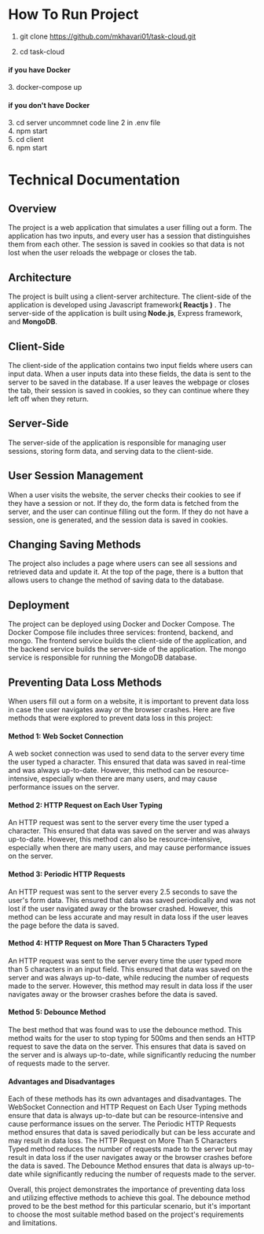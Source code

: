 # How To Run Project
 
1. git clone https://github.com/mkhavari01/task-cloud.git

2. cd task-cloud

<h4>if you have Docker</h4>
3. docker-compose up  

<h4>if you don't have Docker</h4>
3. cd server uncommnet code line 2 in .env file <br/>
4. npm start<br/>
5. cd client<br/>
6. npm start

# Technical  Documentation

<h2>Overview</h2>
<p>The project is a web application that simulates a user filling out a form. The application has two inputs, and every user has a session that distinguishes them from each other. The session is saved in cookies so that data is not lost when the user reloads the webpage or closes the tab.</p>

<h2>Architecture</h2>
<p>The project is built using a client-server architecture. The client-side of the application is developed using Javascript framework<strong>( Reactjs )</strong> . The server-side of the application is built using<strong> Node.js</strong>, Express framework, and <strong>MongoDB</strong>.</p>

<h2>Client-Side</h2>
<p>The client-side of the application contains two input fields where users can input data. When a user inputs data into these fields, the data is sent to the server to be saved in the database. If a user leaves the webpage or closes the tab, their session is saved in cookies, so they can continue where they left off when they return.</p>

<h2>Server-Side</h2>
<p>The server-side of the application is responsible for managing user sessions, storing form data, and serving data to the client-side.</p>

<h2>User Session Management</h2>
<p>When a user visits the website, the server checks their cookies to see if they have a session or not. If they do, the form data is fetched from the server, and the user can continue filling out the form. If they do not have a session, one is generated, and the session data is saved in cookies.</p>

<h2>Changing Saving Methods</h2>
<p>The project also includes a page where users can see all sessions and retrieved data and update it. At the top of the page, there is a button that allows users to change the method of saving data to the database.</p>

<h2>Deployment</h2>
<p>The project can be deployed using Docker and Docker Compose. The Docker Compose file includes three services: frontend, backend, and mongo. The frontend service builds the client-side of the application, and the backend service builds the server-side of the application. The mongo service is responsible for running the MongoDB database.</p>

<h2>Preventing Data Loss Methods</h2>
<p>When users fill out a form on a website, it is important to prevent data loss in case the user navigates away or the browser crashes. Here are five methods that were explored to prevent data loss in this project:</p>
<h4>Method 1: Web Socket Connection</h4>
<p>A web socket connection was used to send data to the server every time the user typed a character. This ensured that data was saved in real-time and was always up-to-date. However, this method can be resource-intensive, especially when there are many users, and may cause performance issues on the server.</p>
<h4>Method 2: HTTP Request on Each User Typing</h4>
<p>An HTTP request was sent to the server every time the user typed a character. This ensured that data was saved on the server and was always up-to-date. However, this method can also be resource-intensive, especially when there are many users, and may cause performance issues on the server.</p>
<h4>Method 3: Periodic HTTP Requests</h4>
<p>An HTTP request was sent to the server every 2.5 seconds to save the user's form data. This ensured that data was saved periodically and was not lost if the user navigated away or the browser crashed. However, this method can be less accurate and may result in data loss if the user leaves the page before the data is saved.</p>
<h4>Method 4: HTTP Request on More Than 5 Characters Typed</h4>
<p>An HTTP request was sent to the server every time the user typed more than 5 characters in an input field. This ensured that data was saved on the server and was always up-to-date, while reducing the number of requests made to the server. However, this method may result in data loss if the user navigates away or the browser crashes before the data is saved.</p>
<h4>Method 5: Debounce Method</h4>
<p>The best method that was found was to use the debounce method. This method waits for the user to stop typing for 500ms and then sends an HTTP request to save the data on the server. This ensures that data is saved on the server and is always up-to-date, while significantly reducing the number of requests made to the server.</p>
<h4>Advantages and Disadvantages</h4>
<p>Each of these methods has its own advantages and disadvantages. The WebSocket Connection and HTTP Request on Each User Typing methods ensure that data is always up-to-date but can be resource-intensive and cause performance issues on the server. The Periodic HTTP Requests method ensures that data is saved periodically but can be less accurate and may result in data loss. The HTTP Request on More Than 5 Characters Typed method reduces the number of requests made to the server but may result in data loss if the user navigates away or the browser crashes before the data is saved. The Debounce Method ensures that data is always up-to-date while significantly reducing the number of requests made to the server.</p>

Overall, this project demonstrates the importance of preventing data loss and utilizing effective methods to achieve this goal. The debounce method proved to be the best method for this particular scenario, but it's important to choose the most suitable method based on the project's requirements and limitations.

